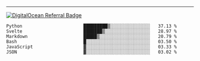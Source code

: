 ---
[![DigitalOcean Referral Badge](https://web-platforms.sfo2.digitaloceanspaces.com/WWW/Badge%203.svg)](https://www.digitalocean.com/?refcode=37fa54d82492&utm_campaign=Referral_Invite&utm_medium=Referral_Program&utm_source=badge)

<!--START_SECTION:waka-->

```text
Python                       █████████▒░░░░░░░░░░░░░░░   37.13 %
Svelte                       ███████▒░░░░░░░░░░░░░░░░░   28.97 %
Markdown                     █████▒░░░░░░░░░░░░░░░░░░░   20.79 %
Bash                         █░░░░░░░░░░░░░░░░░░░░░░░░   03.50 %
JavaScript                   ▓░░░░░░░░░░░░░░░░░░░░░░░░   03.33 %
JSON                         ▓░░░░░░░░░░░░░░░░░░░░░░░░   03.02 %
```

<!--END_SECTION:waka-->


[linkedin]: https://www.linkedin.com/in/mohamed-elh/

